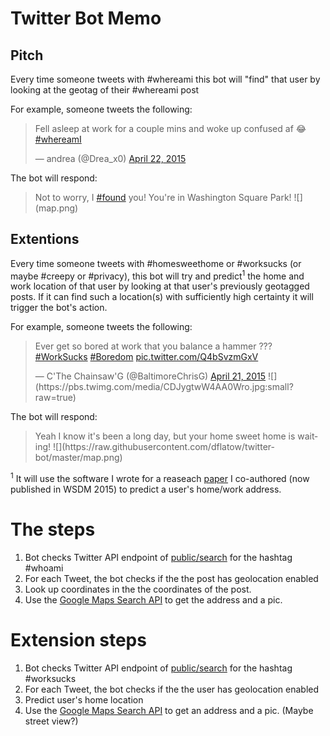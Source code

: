 # Twitter Bot Memo

## Pitch

Every time someone tweets with #whereami this bot will "find" that user by looking at the geotag of their #whereami post

For example, someone tweets the following:

<blockquote class="twitter-tweet" lang="en"><p>Fell asleep at work for a couple mins and woke up confused af 😂 <a href="https://twitter.com/hashtag/whereamI?src=hash">#whereamI</a></p>&mdash; andrea (@Drea_x0) <a href="https://twitter.com/Drea_x0/status/590702114105614338">April 22, 2015</a></blockquote>
<script async src="//platform.twitter.com/widgets.js" charset="utf-8"></script>

The bot will respond:

<blockquote class="twitter-tweet" lang="en"><p>Not to worry, I <a href="https://twitter.com/hashtag/found?src=hash">#found</a> you! You're in Washington Square Park! ![](map.png)

</blockquote>
<script async src="//platform.twitter.com/widgets.js" charset="utf-8"></script>

## Extentions

Every time someone tweets with #homesweethome or #worksucks (or maybe #creepy or #privacy), this bot will try and predict<sup>1</sup> the home and work location of that user by looking at that user's previously geotagged posts. If it can find such a location(s) with sufficiently high certainty it will trigger the bot's action.

For example, someone tweets the following:

<blockquote class="twitter-tweet" lang="en"><p>Ever get so bored at work that you balance a hammer ??? <a href="https://twitter.com/hashtag/WorkSucks?src=hash">#WorkSucks</a> <a href="https://twitter.com/hashtag/Boredom?src=hash">#Boredom</a> <a href="http://t.co/Q4bSvzmGxV">pic.twitter.com/Q4bSvzmGxV</a></p>&mdash; C&#39;The Chainsaw&#39;G (@BaltimoreChrisG) <a href="https://twitter.com/BaltimoreChrisG/status/590660413391577089">April 21, 2015</a>
![](https://pbs.twimg.com/media/CDJygtwW4AA0Wro.jpg:small?raw=true)
</blockquote>
<script async src="//platform.twitter.com/widgets.js" charset="utf-8"></script>

The bot will respond:

<blockquote class="twitter-tweet" lang="en"><p>Yeah I know it's been a long day, but your home sweet home is waiting! ![](https://raw.githubusercontent.com/dflatow/twitter-bot/master/map.png)

</blockquote>
<script async src="//platform.twitter.com/widgets.js" charset="utf-8"></script>

<sup>1</sup> It will use the software I wrote for a reaseach [paper](https://github.com/dflatow/WSDM_2015_DEMO/wiki/TOY-DEMO) I co-authored (now published in WSDM  2015) to predict a user's home/work address.

<h1 id="the-steps">The steps</h1>

<ol>
  <li>Bot checks Twitter API endpoint of <a href="https://dev.twitter.com/rest/public/search">public/search</a> for the hashtag #whoami</li>
  <li>For each Tweet, the bot checks if the the post has geolocation enabled</li>
  <li>Look up coordinates in the the coordinates of the post.</li>
  <li>Use the <a href="https://developers.google.com/maps/documentation/embed/guide#search_mode">Google Maps Search API</a> to get the address and a pic.</li>
</ol>


<h1 id="the-steps">Extension steps</h1>

<ol>
  <li>Bot checks Twitter API endpoint of <a href="https://dev.twitter.com/rest/public/search">public/search</a> for the hashtag #worksucks</li>
  <li>For each Tweet, the bot checks if the the user has geolocation enabled</li>
  <li>Predict user's home location</li>
  <li>Use the <a href="https://developers.google.com/maps/documentation/embed/guide#search_mode">Google Maps Search API</a> to get an address and a pic. (Maybe street view?)</li>
</ol>